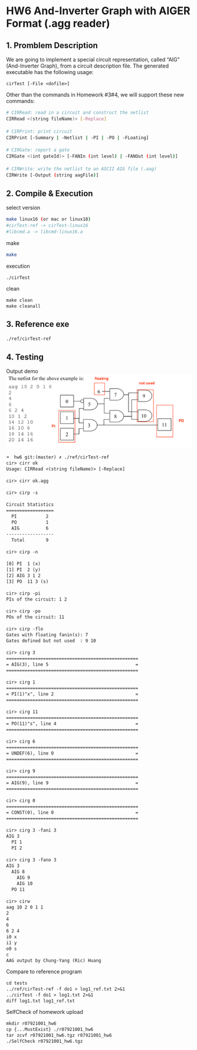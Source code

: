 # HW6 And-Inverter Graph with AIGER Format (.agg reader)

## 1. Promblem Description
We are going to implement a special circuit representation, called “AIG” (And-Inverter Graph), from a circuit description file. The generated executable has the following usage:
```
cirTest [-File <dofile>]
```
Other than the commands in Homework #3#4, we will support these new commands:
```sh
# CIRRead: read in a circuit and construct the netlist
CIRRead <(string fileName)> [-Replace]

# CIRPrint: print circuit
CIRPrint [-Summary | -Netlist | -PI | -PO | -FLoating]

# CIRGate: report a gate
CIRGate <(int gateId)> [-FANIn (int level) | -FANOut (int level)]

# CIRWrite: write the netlist to an ASCII AIG file (.aag)
CIRWrite [-Output (string aagFile)]
```

## 2. Compile & Execution

select version
```sh
make linux16 (or mac or linux18)
#cirTest-ref -> cirTest-linux16
#libcmd.a -> libcmd-linux16.a
```
make 
```sh
make
```
execution
```
./cirTest
```
clean
```
make clean
make cleanall
```

## 3. Reference exe
```sh
./ref/cirTest-ref
```

## 4. Testing
Output demo  
<img src="https://raw.githubusercontent.com/shannon112/DSnPorygon/master/hw6/demo.png" />
```
➜  hw6 git:(master) ✗ ./ref/cirTest-ref
cir> cirr ok
Usage: CIRRead <(string fileName)> [-Replace]

cir> cirr ok.agg 

cir> cirp -s

Circuit Statistics
==================
  PI           2
  PO           1
  AIG          6
------------------
  Total        9

cir> cirp -n

[0] PI  1 (x)
[1] PI  2 (y)
[2] AIG 3 1 2
[3] PO  11 3 (s)

cir> cirp -pi
PIs of the circuit: 1 2

cir> cirp -po
POs of the circuit: 11

cir> cirp -flo
Gates with floating fanin(s): 7
Gates defined but not used  : 9 10

cir> cirg 3
==================================================
= AIG(3), line 5                                 =
==================================================

cir> cirg 1
==================================================
= PI(1)"x", line 2                               =
==================================================

cir> cirg 11
==================================================
= PO(11)"s", line 4                              =
==================================================

cir> cirg 6
==================================================
= UNDEF(6), line 0                               =
==================================================

cir> cirg 9
==================================================
= AIG(9), line 9                                 =
==================================================

cir> cirg 0
==================================================
= CONST(0), line 0                               =
==================================================

cir> cirg 3 -fani 3
AIG 3
  PI 1
  PI 2

cir> cirg 3 -fano 3
AIG 3
  AIG 8
    AIG 9
    AIG 10
  PO 11

cir> cirw
aag 10 2 0 1 1
2
4
6
6 2 4
i0 x
i1 y
o0 s
c
AAG output by Chung-Yang (Ric) Huang
```
Compare to reference program
```
cd tests
../ref/cirTest-ref -f do1 > log1_ref.txt 2>&1
../cirTest -f do1 > log1.txt 2>&1
diff log1.txt log1_ref.txt
```
SelfCheck of homework upload
```
mkdir r07921001_hw6
cp {...MustExist} ./r07921001_hw6
tar zcvf r07921001_hw6.tgz r07921001_hw6
./SelfCheck r07921001_hw6.tgz
```
